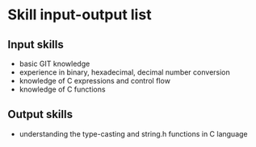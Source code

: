 # Skill input-output list

## Input skills
- basic GIT knowledge
- experience in binary, hexadecimal, decimal number conversion
- knowledge of C expressions and control flow
- knowledge of C functions

## Output skills
- understanding the type-casting and string.h functions in C language